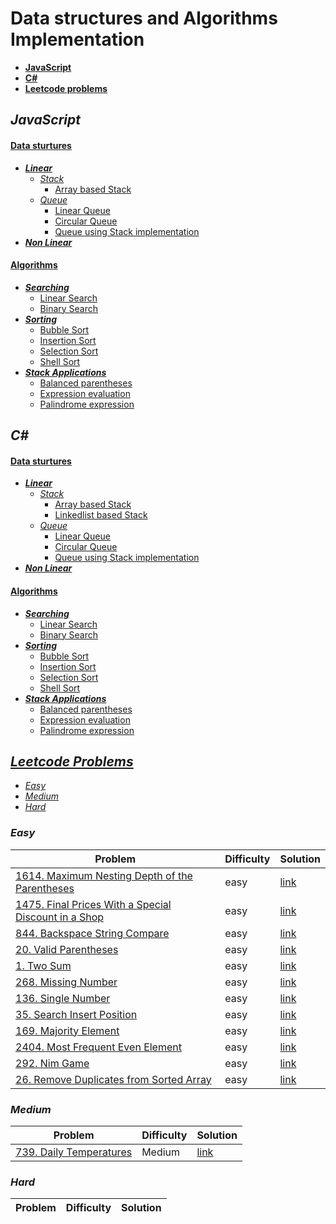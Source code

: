 # **Data structures and Algorithms Implementation**

* [**JavaScript**](#javascript)
* [**C#**](#c)
* [**Leetcode problems**](#leetcode-problems)

## ***JavaScript***
#### [**Data sturtures**](JavaScript/Data%20Structures)
* [***Linear***](JavaScript/Data%20Structures/Linear)
  * [*Stack*](JavaScript/Data%20Structures/Linear/Stack)
    * [Array based Stack](JavaScript/Data%20Structures/Linear/Stack/Array%20based%20Stack.js)
  * [*Queue*](JavaScript/Data%20Structures/Linear/Queue)
    * [Linear Queue](JavaScript/Data%20Structures/Linear/Queue/Linear%20Queue.js)
    * [Circular Queue](JavaScript/Data%20Structures/Linear/Queue/Circular%20Queue.js)
    * [Queue using Stack implementation](JavaScript/Data%20Structures/Linear/Queue/Queue%20using%20Stack.js)
* [***Non Linear***](JavaScript/Data%20Structures/Non%20linear)

#### [**Algorithms**](JavaScript/Algorithms)
* [***Searching***](JavaScript/Algorithms/Searching)
  * [Linear Search](JavaScript/Algorithms/Searching/Linear%20Search.js)
  * [Binary Search](JavaScript/Algorithms/Searching/Binary%20Seach.js)
* [***Sorting***](JavaScript/Algorithms/Sorting)
  * [Bubble Sort](JavaScript/Algorithms/Sorting/BubbleSort.js)
  * [Insertion Sort](JavaScript/Algorithms/Sorting/InsertionSort.js)
  * [Selection Sort](JavaScript/Algorithms/Sorting/SelectionSort.js)
  * [Shell Sort](JavaScript/Algorithms/Sorting/ShellSort.js)
* [***Stack Applications***](JavaScript/Algorithms/Stack%20Applications)
  * [Balanced parentheses](JavaScript/Algorithms/Stack%20Applications/balanced%20parentheses.js)
  * [Expression evaluation](JavaScript/Algorithms/Stack%20Applications/expression%20evaluation.js)
  * [Palindrome expression](JavaScript/Algorithms/Stack%20Applications/palindrome%20expression.js)

## ***C#***
#### [**Data sturtures**](JavaScript/Data%20Structures)
* [***Linear***](C%23/Data%20Structures/Linear)
  * [*Stack*](C%23/Data%20Structures/Linear/Stack)
    * [Array based Stack](C%23/Data%20Structures/Linear/Stack/Array%20based%20Stack.cs)
    * [Linkedlist based Stack](C%23/Data%20Structures/Linear/Stack/Linkedlist%20based%20Stack.cs)
  * [*Queue*](C%23/Data%20Structures/Linear/Queue)
    * [Linear Queue](C%23/Data%20Structures/Linear/Queue/Linear%20Queue.cs)
    * [Circular Queue](C%23/Data%20Structures/Linear/Queue/Circular%20Queue.cs)
    * [Queue using Stack implementation](C%23/Data%20Structures/Linear/Queue/Queue%20using%20Stack.cs)
* [***Non Linear***](C%23/Data%20Structures/Non%20linear)

#### [**Algorithms**](C%23/Algorithms)
* [***Searching***](C%23/Algorithms/Searching)
  * [Linear Search](C%23/Algorithms/Searching/Linear%20Search.cs)
  * [Binary Search](C%23/Algorithms/Searching/Binary%20Search.cs)
* [***Sorting***](C%23/Algorithms/Sorting)
  * [Bubble Sort](C%23/Algorithms/Sorting/Bubble%20Sort.cs)
  * [Insertion Sort](C%23/Algorithms/Sorting/Insertion%20Sort.cs)
  * [Selection Sort](C%23/Algorithms/Sorting/Selection%20Sort.cs)
  * [Shell Sort](C%23/Algorithms/Sorting/Shell%20Sort.cs)
* [***Stack Applications***](C%23/Algorithms/Stack%20Applications)
  * [Balanced parentheses](C%23/Algorithms/Stack%20Applications/balanced%20parentheses.cs)
  * [Expression evaluation](C%23/Algorithms/Stack%20Applications/expression%20evaluation.cs)
  * [Palindrome expression](C%23/Algorithms/Stack%20Applications/palindrome%20expression.cs)

## [***Leetcode Problems***](Leetcode%20problems)
* [*Easy*](#easy)
* [*Medium*](#medium)
* [*Hard*](#hard)

### ***Easy***

| Problem | Difficulty | Solution |
|---------|------------|-----------|
| [1614. Maximum Nesting Depth of the Parentheses](https://leetcode.com/problems/maximum-nesting-depth-of-the-parentheses) | easy | [link](Leetcode%20problems/1614.%20Maximum%20Nesting%20Depth%20of%20the%20Parentheses.js)|
| [1475. Final Prices With a Special Discount in a Shop](https://leetcode.com/problems/final-prices-with-a-special-discount-in-a-shop/) | easy | [link](Leetcode%20problems/1475.%20Final%20Prices%20With%20a%20Special%20Discount%20in%20a%20Shop.js)
| [844. Backspace String Compare](https://leetcode.com/problems/backspace-string-compare/description/) | easy | [link](Leetcode%20problems/844.%20Backspace%20String%20Compare.js)
| [20. Valid Parentheses](https://leetcode.com/problems/valid-parentheses/) | easy | [link](Leetcode%20problems/20.%20Valid%20Parentheses.js)
| [1. Two Sum](https://leetcode.com/problems/two-sum/description/) | easy | [link](Leetcode%20problems/1.%20Two%20Sum.js)
| [268. Missing Number](https://leetcode.com/problems/missing-number/description/) | easy | [link](Leetcode%20problems/268.%20Missing%20Number.js)
| [136. Single Number](https://leetcode.com/problems/single-number/description/) | easy | [link](Leetcode%20problems/136.%20Single%20Number.js) |
| [35. Search Insert Position](https://leetcode.com/problems/search-insert-position/description/) | easy | [link](Leetcode%20problems/35.%20Search%20Insert%20Position.js) |
| [169. Majority Element](https://leetcode.com/problems/majority-element/description/) | easy | [link](Leetcode%20problems/169.%20Majority%20Element.js) |
| [2404. Most Frequent Even Element](https://leetcode.com/problems/most-frequent-even-element/description/) | easy | [link](Leetcode%20problems/2404.%20Most%20Frequent%20Even%20Element.js) |
| [292. Nim Game](https://leetcode.com/problems/nim-game/description/) | easy | [link](Leetcode%20problems/292.%20Nim%20Game.js) |
| [26. Remove Duplicates from Sorted Array](https://leetcode.com/problems/remove-duplicates-from-sorted-array/description/) | easy | [link](Leetcode%20problems/26.%20Remove%20Duplicates%20from%20Sorted%20Array.js) |



### ***Medium***

| Problem | Difficulty | Solution |
|---------|------------|-----------|
| [739. Daily Temperatures](https://leetcode.com/problems/daily-temperatures/) | Medium | [link](Leetcode%20problems/739.%20Daily%20Temperatures.js)


### ***Hard***

| Problem | Difficulty | Solution |
|---------|------------|-----------|